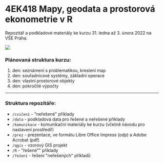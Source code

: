 # 4EK418 Mapy, geodata a prostorová ekonometrie v R

Repozitář a podkladové materiály ke kurzu 31. ledna až 3. února 2022 na VŠE Praha.

![](https://www.jla-data.net/CZE/2017-09-14-shapefile-ceske-republiky_files/figure-html/census-1.png)

### Plánovaná struktura kurzu:

1.  den: seznámení s problematikou, kreslení map
2.  den: souřadnicové systémy, základní operace
3.  den: vlastní prostorové objekty
4.  den: pokročilé výpočty

<hr>

### Struktura repozitáře:

-   `/cvičení` - "neřešené" příklady
-   `/data` - podkladová data pro řešené a neřešené příklady
-   `/komunikace` - komunikační materiály ke kurzu (včetně návodu pro nastavení prostředí!)
-   `/prez` - prezentace, ve formátu Libre Office Impress (odp) a Adobe Acrobat (pdf)
-   `/qgis` - vzorový GIS projekt
-   `/R` - "řešené"" příklady
-   `/řešení` - řešení "neřešených" příkladů

